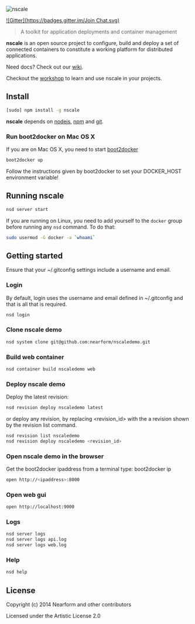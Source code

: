 
![nscale](https://raw.githubusercontent.com/nearform/nscale/67447192084bd398b94a58ef93451ab18a3bd27a/docs/images/logo.png)

[![Gitter](https://badges.gitter.im/Join Chat.svg)](https://gitter.im/nearform/nscale?utm_source=badge&utm_medium=badge&utm_campaign=pr-badge&utm_content=badge)

> A toolkit for application deployments and container management

__nscale__ is an open source project to configure, build and deploy a set of connected containers to constitute a working platform for distributed applications.

Need docs? Check out our
[wiki](https://github.com/nearform/nscale/wiki).

Checkout the [workshop](https://github.com/nearform/nscale-workshop) to learn and use nscale in your projects.

## Install

```sh
[sudo] npm install -g nscale
```

__nscale__ depends on [nodejs](http://nodejs.org/), [npm](http://npmjs.org/) and [git](http://git-scm.com/).

### Run boot2docker on Mac OS X

If you are on Mac OS X, you need to start [boot2docker](https://github.com/boot2docker/boot2docker)

```sh
boot2docker up
```

Follow the instructions given by boot2docker to set your DOCKER_HOST environment variable!

## Running nscale

```sh
nsd server start
```

If you are running on Linux, you need to add yourself to the `docker`
group before running any `nsd` command. To do that:

```sh
sudo usermod -G docker -a `whoami`
```

## Getting started
Ensure that your ~/.gitconfig settings include a username and email.

### Login

By default, login uses the username and email defined in ~/.gitconfig and that is all that is required.

```sh
nsd login
```

### Clone nscale demo

```sh
nsd system clone git@github.com:nearform/nscaledemo.git
```

### Build web container

```sh
nsd container build nscaledemo web
```

### Deploy nscale demo


Deploy the latest revision:

```sh
nsd revision deploy nscaledemo latest
```

or deploy any revision, by replacing \<revision_id\>
with the a revision shown by the revision list command.

```sh
nsd revision list nscaledemo
nsd revision deploy nscaledemo <revision_id>
```

### Open nscale demo in the browser

Get the boot2docker ipaddress from a terminal type:
  boot2docker ip

```sh
open http://<ipaddress>:8000
```

### Open web gui

```sh
open http://localhost:9000
```

### Logs

```sh
nsd server logs
nsd server logs api.log
nsd server logs web.log
```

### Help

```sh
nsd help
```

## License

Copyright (c) 2014 Nearform and other contributors

Licensed under the Artistic License 2.0
